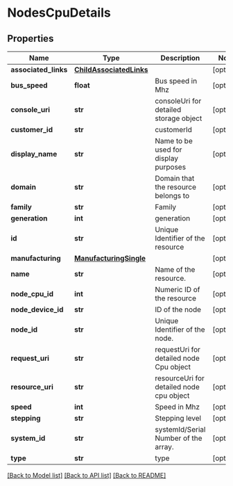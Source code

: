 # NodesCpuDetails

## Properties
Name | Type | Description | Notes
------------ | ------------- | ------------- | -------------
**associated_links** | [**ChildAssociatedLinks**](ChildAssociatedLinks.md) |  | [optional] 
**bus_speed** | **float** | Bus speed in Mhz | [optional] 
**console_uri** | **str** | consoleUri for detailed storage object | [optional] 
**customer_id** | **str** | customerId | [optional] 
**display_name** | **str** | Name to be used for display purposes | [optional] 
**domain** | **str** | Domain that the resource belongs to | [optional] 
**family** | **str** | Family | [optional] 
**generation** | **int** | generation | [optional] 
**id** | **str** | Unique Identifier of the resource | [optional] 
**manufacturing** | [**ManufacturingSingle**](ManufacturingSingle.md) |  | [optional] 
**name** | **str** | Name of the resource. | [optional] 
**node_cpu_id** | **int** | Numeric ID of the resource | [optional] 
**node_device_id** | **str** | ID of the node | [optional] 
**node_id** | **str** | Unique Identifier of the node. | [optional] 
**request_uri** | **str** | requestUri for detailed node Cpu object | [optional] 
**resource_uri** | **str** | resourceUri for detailed node cpu object | [optional] 
**speed** | **int** | Speed in Mhz | [optional] 
**stepping** | **str** | Stepping level | [optional] 
**system_id** | **str** | systemId/Serial Number  of the array. | [optional] 
**type** | **str** | type | [optional] 

[[Back to Model list]](../README.md#documentation-for-models) [[Back to API list]](../README.md#documentation-for-api-endpoints) [[Back to README]](../README.md)


